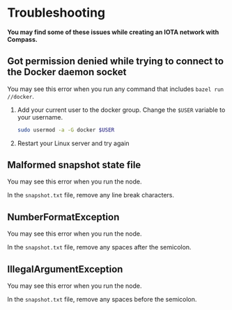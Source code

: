 # Troubleshooting

**You may find some of these issues while creating an IOTA network with Compass.**

## Got permission denied while trying to connect to the Docker daemon socket

You may see this error when you run any command that includes `bazel run //docker`.

1. Add your current user to the docker group. Change the `$USER` variable to your username.

    ```bash
    sudo usermod -a -G docker $USER
    ```

2. Restart your Linux server and try again

## Malformed snapshot state file

You may see this error when you run the node.

In the `snapshot.txt` file, remove any line break characters.

## NumberFormatException

You may see this error when you run the node.

In the `snapshot.txt` file, remove any spaces after the semicolon.

## IllegalArgumentException

You may see this error when you run the node.

In the `snapshot.txt` file, remove any spaces before the semicolon.